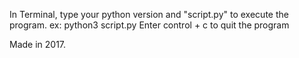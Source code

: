 In Terminal, type your python version and "script.py" to execute the program. 
ex: python3 script.py
Enter control + c to quit the program

Made in 2017.
